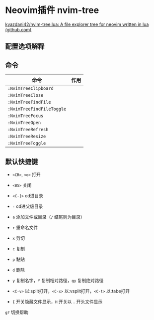 # Neovim插件 nvim-tree

[kyazdani42/nvim-tree.lua: A file explorer tree for neovim written in lua (github.com)](https://github.com/kyazdani42/nvim-tree.lua)



## 配置选项解释



## 命令

| 命令                      | 作用 |
| ------------------------- | ---- |
| `:NvimTreeClipboard`      |      |
| `:NvimTreeClose`          |      |
| `:NvimTreeFindFile`       |      |
| `:NvimTreeFindFileToggle` |      |
| `:NvimTreeFocus`          |      |
| `:NvimTreeOpen`           |      |
| `:NvimTreeRefresh`        |      |
| `:NvimTreeResize`         |      |
| `:NvimTreeToggle`         |      |

## 默认快捷键

- `<CR>`, `<o>` 打开
- `<BS>` 关闭
- `<C-]>` cd进目录
- `-` cd进父级目录



- `a` 添加文件或目录（`/` 结尾则为目录）
- `r` 重命名文件
- `x` 剪切
- `c` 复制
- `p` 黏贴
- `d` 删除



- `y` 复制名字，`Y` 复制相对路径，`gy` 复制绝对路径



- `<C-v>` 以:split打开，`<C-x>` 以:vsplit打开，`<C-t>` 以:tabe打开



- `I` 开关隐藏文件显示，`H` 开关以 `.` 开头文件显示

`g?` 切换帮助
